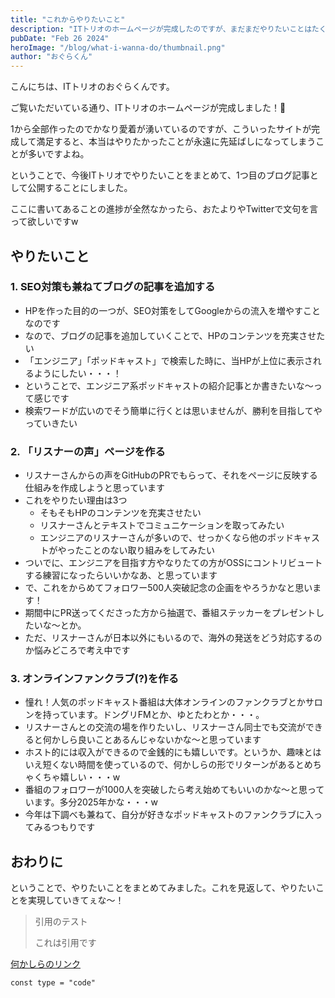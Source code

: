 ```yaml
---
title: "これからやりたいこと"
description: "ITトリオのホームページが完成したのですが、まだまだやりたいことはたくさんあるのでまとめました。"
pubDate: "Feb 26 2024"
heroImage: "/blog/what-i-wanna-do/thumbnail.png"
author: "おぐらくん"
---
```


こんにちは、ITトリオのおぐらくんです。

ご覧いただいている通り、ITトリオのホームページが完成しました！🎉

1から全部作ったのでかなり愛着が湧いているのですが、こういったサイトが完成して満足すると、本当はやりたかったことが永遠に先延ばしになってしまうことが多いですよね。

ということで、今後ITトリオでやりたいことをまとめて、1つ目のブログ記事として公開することにしました。

ここに書いてあることの進捗が全然なかったら、おたよりやTwitterで文句を言って欲しいですw

## やりたいこと

### 1. SEO対策も兼ねてブログの記事を追加する

- HPを作った目的の一つが、SEO対策をしてGoogleからの流入を増やすことなのです
- なので、ブログの記事を追加していくことで、HPのコンテンツを充実させたい
- 「エンジニア」「ポッドキャスト」で検索した時に、当HPが上位に表示されるようにしたい・・・！
- ということで、エンジニア系ポッドキャストの紹介記事とか書きたいな〜って感じです
- 検索ワードが広いのでそう簡単に行くとは思いませんが、勝利を目指してやっていきたい

### 2. 「リスナーの声」ページを作る

- リスナーさんからの声をGitHubのPRでもらって、それをページに反映する仕組みを作成しようと思っています
- これをやりたい理由は3つ
  - そもそもHPのコンテンツを充実させたい
  - リスナーさんとテキストでコミュニケーションを取ってみたい
  - エンジニアのリスナーさんが多いので、せっかくなら他のポッドキャストがやったことのない取り組みをしてみたい
- ついでに、エンジニアを目指す方やなりたての方がOSSにコントリビュートする練習になったらいいかなあ、と思っています
- で、これをからめてフォロワー500人突破記念の企画をやろうかなと思います！
- 期間中にPR送ってくださった方から抽選で、番組ステッカーをプレゼントしたいな〜とか。
- ただ、リスナーさんが日本以外にもいるので、海外の発送をどう対応するのか悩みどころで考え中です

### 3. オンラインファンクラブ(?)を作る

- 憧れ！人気のポッドキャスト番組は大体オンラインのファンクラブとかサロンを持っています。ドングリFMとか、ゆとたわとか・・・。
- リスナーさんとの交流の場を作りたいし、リスナーさん同士でも交流ができると何かしら良いことあるんじゃないかな〜と思っています
- ホスト的には収入ができるので金銭的にも嬉しいです。というか、趣味とはいえ短くない時間を使っているので、何かしらの形でリターンがあるとめちゃくちゃ嬉しい・・・w
- 番組のフォロワーが1000人を突破したら考え始めてもいいのかな〜と思っています。多分2025年かな・・・w
- 今年は下調べも兼ねて、自分が好きなポッドキャストのファンクラブに入ってみるつもりです

## おわりに

ということで、やりたいことをまとめてみました。これを見返して、やりたいことを実現していきてぇな〜！

> 引用のテスト
>
> これは引用です

[何かしらのリンク](https://www.google.com)

```
const type = "code"
```
